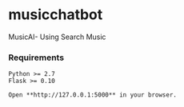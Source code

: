 # musicchatbot
MusicAI-
Using Search Music

### Requirements
    Python >= 2.7
    Flask >= 0.10
    
    Open **http://127.0.0.1:5000** in your browser.
